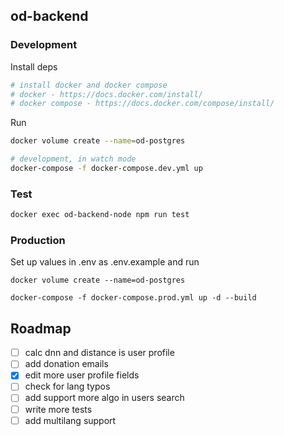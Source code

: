 ## od-backend

### Development
Install deps

```bash
# install docker and docker compose
# docker - https://docs.docker.com/install/
# docker compose - https://docs.docker.com/compose/install/
```

Run

```bash
docker volume create --name=od-postgres

# development, in watch mode
docker-compose -f docker-compose.dev.yml up
```

### Test

```bash
docker exec od-backend-node npm run test
```

### Production
Set up values in .env as .env.example and run
```
docker volume create --name=od-postgres

docker-compose -f docker-compose.prod.yml up -d --build
```

## Roadmap

* [ ] calc dnn and distance is user profile
* [ ] add donation emails
* [x] edit more user profile fields
* [ ] check for lang typos
* [ ] add support more algo in users search
* [ ] write more tests
* [ ] add multilang support
